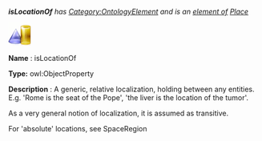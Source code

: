 ___isLocationOf__ 
 has
 [Category:OntologyElement](../../Category/OntologyElement "Category:OntologyElement") 
 and is an
 [element of](../../Property/ElementOf "Property:ElementOf") 
[Place](../../Submissions/Place "Submissions:Place")_




  





[![ObjectProperty](../images/thumb/c/c3/ObjectProperty.gif/45px-ObjectProperty.gif)](../../Image/ObjectProperty.gif "ObjectProperty")


__Name__ 
 : isLocationOf
 



__Type:__ 
 owl:ObjectProperty
 



__Description__ 
 : A generic, relative localization, holding between any entities. E.g. 'Rome is the seat of the Pope', 'the liver is the location of the tumor'.
 



 As a very general notion of localization, it is assumed as transitive.
 



 For 'absolute' locations, see SpaceRegion